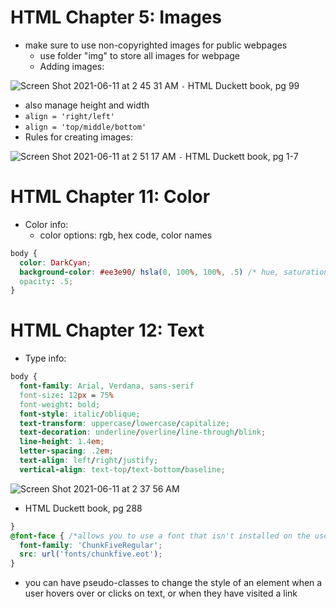 # HTML Chapter 5: Images
- make sure to use non-copyrighted images for public webpages
  - use folder "img" to store all images for webpage
  - Adding images:

![Screen Shot 2021-06-11 at 2 45 31 AM](https://user-images.githubusercontent.com/53208269/121667408-181a1b00-ca5f-11eb-949c-f51e79092311.png)
`-` HTML Duckett book, pg 99
  - also manage height and width
  - `align = 'right/left'`
  - `align = 'top/middle/bottom'`
- Rules for creating images:

![Screen Shot 2021-06-11 at 2 51 17 AM](https://user-images.githubusercontent.com/53208269/121668183-e5bced80-ca5f-11eb-8c26-0ca0f2e7d4ae.png)
`-` HTML Duckett book, pg 1-7



# HTML Chapter 11: Color
- Color info:
  - color options: rgb, hex code, color names
``` css
body {
  color: DarkCyan;
  background-color: #ee3e90/ hsla(0, 100%, 100%, .5) /* hue, saturation, lightness, alpha (transparency)*/
  opacity: .5;
}
```

# HTML Chapter 12: Text
- Type info:
``` css
body {
  font-family: Arial, Verdana, sans-serif
  font-size: 12px = 75%
  font-weight: bold;
  font-style: italic/oblique;
  text-transform: uppercase/lowercase/capitalize;
  text-decoration: underline/overline/line-through/blink;
  line-height: 1.4em;
  letter-spacing: .2em;
  text-align: left/right/justify;
  vertical-align: text-top/text-bottom/baseline;
  ```

  ![Screen Shot 2021-06-11 at 2 37 56 AM](https://user-images.githubusercontent.com/53208269/121666381-08e69d80-ca5e-11eb-9f6c-4623a39faec0.png)
  - HTML Duckett book, pg 288

``` css  
}
@font-face { /*allows you to use a font that isn't installed on the user's computer*/
  font-family: 'ChunkFiveRegular';
  src: url('fonts/chunkfive.eot'); 
}
```
- you can have pseudo-classes to change the style of an element when a user hovers over or clicks on text, or when they have visited a link
